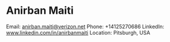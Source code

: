 # Anirban Maiti

Email: anirban.maiti@verizon.net
Phone: +14125270686
LinkedIn: www.linkedin.com/in/anirbanmaiti
Location: Pitsburgh, USA

